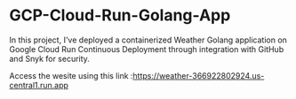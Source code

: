 # GCP-Cloud-Run-Golang-App

In this project, I've deployed a containerized Weather Golang application on Google Cloud Run Continuous Deployment through integration with GitHub and Snyk for security. 


Access the wesite using this link :https://weather-366922802924.us-central1.run.app
